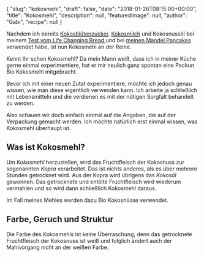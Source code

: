 {
    "slug": "kokosmehl",
    "draft": false,
    "date": "2018-01-26T08:15:00+00:00",
    "title": "Kokosmehl",
    "description": null,
    "featuredImage": null,
    "author": "Gabi",
    "recipe": null
}

Nachdem ich bereits  [Kokosblütenzucker](https://kochfokus.de/artikel/bananenbrot-im-mueslischaelchen-ein-schaelchen-voll-glueck/ "Kokosblütenzucker"), [Kokosmilch](https://kochfokus.de/artikel/goldener-herbst-porridge/ "Kokosmilch") und Kokosnussöl bei meinem [Test vom Life Changing Bread ](https://kochfokus.de/artikel/the-life-changing-bread-im-test/ "Test vom Life Changing Bread ") und bei [meinen Mandel Pancakes ](https://kochfokus.de/artikel/mandel-pancakes/ "meinen Mandel Pancakes ")verwendet habe, ist nun Kokosmehl an der Reihe.

Kennt Ihr schon Kokosmehl? Da mein Mann weiß, dass ich in meiner Küche gerne einmal experimentiere, hat er mir neulich ganz spontan eine Packun Bio Kokosmehl mitgebracht. 

Bevor ich mit einer neuen Zutat experimentiere, möchte ich jedoch genau wissen, wie man diese eigentlich verwenden kann. Ich arbeite ja schließlich mit Lebensmitteln und die verdienen es mit der nötigen Sorgfalt behandelt zu werden.

Also schauen wir doch einfach einmal auf die Angaben, die auf der Verpackung gemacht werden. Ich möchte natürlich erst einmal wissen, was Kokosmehl überhaupt ist.

## Was ist Kokosmehl?

Um *Kokosmehl* herzustellen, wird das Fruchtfleisch der Kokosnuss zur sogenannten *Kopra* verarbeitet. Das ist nichts anderes, als es über mehrere Stunden getrocknet wird. Aus der Kopra wird übrigens das *Kokosöl* gewonnen. Das getrocknete und entölte Fruchtfleisch wird wiederum vermahlen und so wird dann schließlich Kokosmehl daraus. 

Im Fall meines Mehles werden dazu Bio Kokosnüsse verwendet.

## Farbe, Geruch und Struktur

Die Farbe des Kokosmehls ist keine Überraschung, denn das getrocknete Fruchtfleisch der Kokosnuss ist weiß und folglich ändert auch der Mahlvorgang nicht an der weißen Farbe.